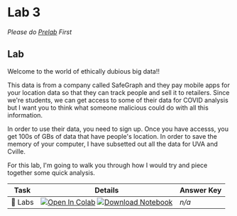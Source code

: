 # Lab 3

*Please do [Prelab](/week3/hw3) First*

## Lab

Welcome to the world of ethically dubious big data!! 



This data is from a company called SafeGraph and they pay mobile apps for your location data so that they can track people and sell it to retailers. Since we're students, we can get access to some of their data for COVID analysis but I want you to think  what someone malicious could do with all this information.



In order to use their data, you need to sign up. Once you have accesss, you get 100s of GBs of data that have people's location. In order to save the memory of your computer, I have subsetted out all the data for UVA and Cville. 





For this lab, I'm going to walk you through how I would try and piece together some quick analysis.







| **Task**          | Details                                                      | Answer Key |
| ----------------- | ------------------------------------------------------------ | ---------- |
| :microscope: ​Labs | [![Open In Colab](https://colab.research.google.com/assets/colab-badge.svg)](https://colab.research.google.com/github/christianfjung/Node-Pro/blob/master/content/week3/lab3/Lab3.ipynb)  [![Download Notebook](https://files.christianfjung.com/buttons/DownloadIpynb.svg)](/week3/Lab3.ipynb) | *n/a*      |

